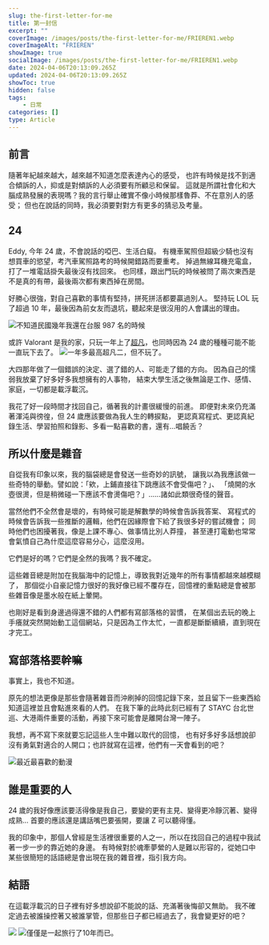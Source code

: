 ```yaml
---
slug: the-first-letter-for-me
title: 第一封信
excerpt: ""
coverImage: /images/posts/the-first-letter-for-me/FRIEREN1.webp
coverImageAlt: "FRIEREN"
showImage: true
socialImage: /images/posts/the-first-letter-for-me/FRIEREN1.webp
date: 2024-04-06T20:13:09.265Z
updated: 2024-04-06T20:13:09.265Z
showToc: true
hidden: false
tags:
    - 日常
categories: []
type: Article
---
```


## 前言

隨著年紀越來越大，越來越不知道怎麼表達內心的感受，
也許有時候是找不到適合傾訴的人，抑或是對傾訴的人必須要有所顧忌和保留。
這就是所謂社會化和大腦成熟發展的表現嗎？我的言行舉止確實不像小時候那樣魯莽、不在意別人的感受；
但也在說話的同時，我必須要對對方有更多的猜忌及考量。

## 24

Eddy, 今年 24 歲，不會說話的啞巴、生活白癡。
有機車駕照但超級少騎也沒有想買車的慾望，考汽車駕照路考的時候開錯路而要重考。
掉過無線耳機充電盒，打了一堆電話掛失最後沒有找回來。
也同樣，跟出門玩的時候被問了兩次東西是不是真的有帶，最後兩次都有東西掉在房間。

好勝心很強，對自己喜歡的事情有堅持，拼死拼活都要贏過別人。
堅持玩 LOL 玩了超過 10 年，最後因為前女友而退坑，聽起來是很沒用的人會講出的理由。

![](/images/posts/the-first-letter-for-me/LOL.webp "不知道民國幾年我還在台服 987 名的時候")

或許 Valorant 是我的家，只玩一年上了[超凡](https://support-valorant.riotgames.com/hc/zh-tw/articles/360047937633--%E7%89%B9%E6%88%B0%E8%8B%B1%E8%B1%AA-%E7%AB%B6%E6%8A%80%E6%A8%A1%E5%BC%8F%E5%B8%B8%E8%A6%8B%E5%95%8F%E7%AD%94)，也同時因為 24 歲的種種可能不能一直玩下去了。
![](/images/posts/the-first-letter-for-me/Valorant.webp "一年多最高超凡二，但不玩了。") 

大四那年做了一個錯誤的決定、選了錯的人、可能走了錯的方向。
因為自己的懦弱我放棄了好多好多我想擁有的人事物，
結束大學生活之後無論是工作、感情、家庭，一切都是載浮載沉。

我花了好一段時間才找回自己，循著我的計畫很緩慢的前進。
即便對未來仍充滿著渾沌與徬徨，但 24 歲應該要做為我人生的轉捩點，
更認真寫程式、更認真紀錄生活、學習拍照和錄影、多看一點喜歡的書，還有…唱饒舌？

## 所以什麼是雜音

自從我有印象以來，我的腦袋總是會發送一些奇妙的訊號，
讓我以為我應該做一些奇特的舉動。譬如說：「欸，上鋪直接往下跳應該不會受傷吧？」、
「燒開的水壺很燙，但是稍微碰一下應該不會燙傷吧？」……諸如此類很奇怪的聲音。

當然他們不全然會是壞的，有時候可能是解數學的時候會告訴我答案、
寫程式的時候會告訴我一些推斷的邏輯，他們在因緣際會下給了我很多好的嘗試機會；
同時他們也困擾著我，像是上課不專心、做事情比別人莽撞，
甚至連打電動也常常會氣憤自己為什麼這麼容易分心，這麼沒用。

它們是好的嗎？它們是全然的我嗎？我不確定。

這些雜音總是附加在我腦海中的記憶上，導致我對近幾年的所有事情都越來越模糊了，
那個從小自豪記憶力很好的我好像已經不覆存在，回憶裡的重點總是會被那些雜音像是墨水般在紙上暈開。

也剛好是看到身邊過得還不錯的人們都有寫部落格的習慣，
在某個出去玩的晚上手癢就突然開始動工這個網站，只是因為工作太忙，一直都是斷斷續續，直到現在才完工。

## 寫部落格要幹嘛

事實上，我也不知道。

原先的想法更像是那些會隨著雜音而沖刷掉的回憶記錄下來，並且留下一些東西給知道這裡並且會點進來看的人們。
在我下筆的此時此刻已經有了 STAYC 台北世巡、大港兩件重要的活動，再接下來可能會是離開台灣一陣子。

我想，再不寫下來就要忘記這些人生中難以取代的回憶，
也有好多好多話想說卻沒有勇氣對適合的人開口；也許就寫在這裡，他們有一天會看到的吧？

![](/images/posts/the-first-letter-for-me/FRIEREN3.webp "最近最喜歡的動漫")

## 誰是重要的人

24 歲的我好像應該要活得像是我自己，要變的更有主見、變得更冷靜沉著、變得成熟…
首要的應該還是講話嘴巴要張開，要讓 Z 可以聽得懂。

我的印象中，那個人曾經是生活裡很重要的人之一，所以在找回自己的過程中我試著一步一步的靠近她的身邊。
有時候對於魂牽夢縈的人是難以形容的，從她口中某些很簡短的話語總是會出現在我的雜音裡，指引我方向。

## 結語
在這載浮載沉的日子裡有好多想說卻不能說的話、充滿著後悔卻又無助。
我不確定過去被誰操控著又被誰掌管，但那些日子都已經過去了，我會變更好的吧？

![](/images/posts/the-first-letter-for-me/FRIEREN1.webp) 
![](/images/posts/the-first-letter-for-me/FRIEREN2.webp "僅僅是一起旅行了10年而已。") 